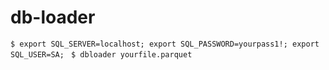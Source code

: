 # db-loader

```$ export SQL_SERVER=localhost; export SQL_PASSWORD=yourpass1!; export SQL_USER=SA; ```
```$ dbloader yourfile.parquet``` 
